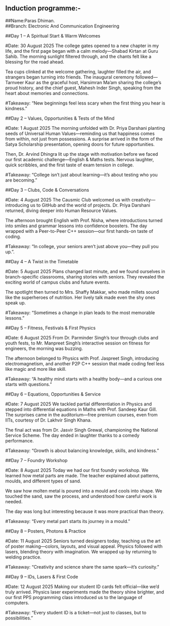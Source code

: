 ## Induction programme:-
##Name:Paras Dhiman.   
##Branch: Electronic And Communication Engineering 

##Day 1 – A Spiritual Start & Warm Welcomes

#Date: 30 August 2025
The college gates opened to a new chapter in my life, and the first page began with a calm melody—Shabad Kirtan at Guru Sahib. The morning sunlight filtered through, and the chants felt like a blessing for the road ahead.

Tea cups clinked at the welcome gathering, laughter filled the air, and strangers began turning into friends. The inaugural ceremony followed—Tarnveer Kaur as the graceful host, Harsimran Ma’am sharing the college’s proud history, and the chief guest, Mahesh Inder Singh, speaking from the heart about memories and connections.

#Takeaway: “New beginnings feel less scary when the first thing you hear is kindness.”



##Day 2 – Values, Opportunities & Tests of the Mind

#Date: 1 August 2025
The morning unfolded with Dr. Priya Darshani planting seeds of Universal Human Values—reminding us that happiness comes from within, not just from possessions.
A surprise arrived in the form of the Satya Scholarship presentation, opening doors for future opportunities.

Then, Dr. Arvind Dhingra lit up the stage with motivation before we faced our first academic challenge—English & Maths tests. Nervous laughter, quick scribbles, and the first taste of exam tension in college.

#Takeaway: “College isn’t just about learning—it’s about testing who you are becoming.”


##Day 3 – Clubs, Code & Conversations

#Date: 4 August 2025
The Causmic Club welcomed us with creativity—introducing us to GitHub and the world of projects. Dr. Priya Darshani returned, diving deeper into Human Resource Values.

The afternoon brought English with Prof. Nisha, where introductions turned into smiles and grammar lessons into confidence boosters. The day wrapped with a Peer-to-Peer C++ session—our first hands-on taste of coding.

#Takeaway: “In college, your seniors aren’t just above you—they pull you up.”.  


##Day 4 – A Twist in the Timetable

#Date: 5 August 2025
Plans changed last minute, and we found ourselves in branch-specific classrooms, sharing stories with seniors. They revealed the exciting world of campus clubs and future events.

The spotlight then turned to Mrs. Shaffy Makkar, who made millets sound like the superheroes of nutrition. Her lively talk made even the shy ones speak up.

#Takeaway: “Sometimes a change in plan leads to the most memorable lessons.”



##Day 5 – Fitness, Festivals & First Physics

#Date: 6 August 2025
From Dr. Parminder Singh’s tour through clubs and youth fests, to Mr. Manpreet Singh’s interactive session on fitness for engineers, the morning was buzzing.

The afternoon belonged to Physics with Prof. Jaspreet Singh, introducing electromagnetism, and another P2P C++ session that made coding feel less like magic and more like skill.

#Takeaway: “A healthy mind starts with a healthy body—and a curious one starts with questions.”



##Day 6 – Equations, Opportunities & Service

#Date: 7 August 2025
We tackled partial differentiation in Physics and stepped into differential equations in Maths with Prof. Sandeep Kaur Gill. The surprises came in the auditorium—free premium courses, even from IITs, courtesy of Dr. Lakhvir Singh Khana.

The final act was from Dr. Jasvir Singh Grewal, championing the National Service Scheme. The day ended in laughter thanks to a comedy performance.

#Takeaway: “Growth is about balancing knowledge, skills, and kindness.”



##Day 7 – Foundry Workshop

#Date: 8 August 2025
Today we had our first foundry workshop. We learned how metal parts are made. The teacher explained about patterns, moulds, and different types of sand.

We saw how molten metal is poured into a mould and cools into shape. We touched the sand, saw the process, and understood how careful work is needed.

The day was long but interesting because it was more practical than theory.

#Takeaway: “Every metal part starts its journey in a mould.”



##Day 8 – Posters, Photons & Practice

#Date: 11 August 2025
Seniors turned designers today, teaching us the art of poster making—colors, layouts, and visual appeal. Physics followed with lasers, blending theory with imagination. We wrapped up by returning to welding practice.

#Takeaway: “Creativity and science share the same spark—it’s curiosity.”



##Day 9 – IDs, Lasers & First Code

#Date: 12 August 2025
Making our student ID cards felt official—like we’d truly arrived. Physics laser experiments made the theory shine brighter, and our first PPS programming class introduced us to the language of computers.

#Takeaway: “Every student ID is a ticket—not just to classes, but to possibilities.”

